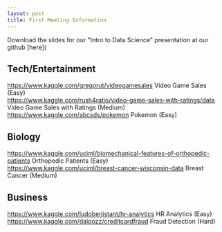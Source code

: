 ```yaml
---
layout: post
title: First Meeting Information
---
```


Download the slides for our "Intro to Data Science" presentation at our github [here](

## Tech/Entertainment

https://www.kaggle.com/gregorut/videogamesales Video Game Sales (Easy)  
https://www.kaggle.com/rush4ratio/video-game-sales-with-ratings/data Video Game Sales with Ratings (Medium)  
https://www.kaggle.com/abcsds/pokemon Pokemon (Easy)  

## Biology
https://www.kaggle.com/uciml/biomechanical-features-of-orthopedic-patients Orthopedic Patients (Easy)   
https://www.kaggle.com/uciml/breast-cancer-wisconsin-data Breast Cancer (Medium)   

## Business
https://www.kaggle.com/ludobenistant/hr-analytics HR Analytics (Easy)  
https://www.kaggle.com/dalpozz/creditcardfraud Fraud Detection (Hard) 
